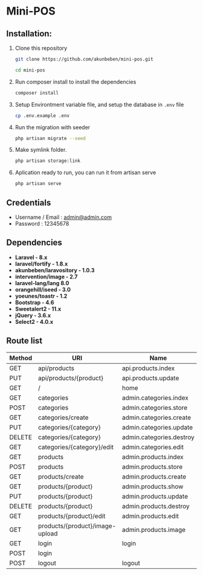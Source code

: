 # Mini-POS

## Installation:
1. Clone this repository
    ```bash
    git clone https://github.com/akunbeben/mini-pos.git

    cd mini-pos
    ```

2. Run composer install to install the dependencies
   ```bash
   composer install
   ```

3. Setup Environtment variable file, and setup the database in <code>.env</code> file
   ```bash
   cp .env.example .env
   ```

4. Run the migration with seeder
   ```bash
   php artisan migrate --seed
   ```

5. Make symlink folder.
   ```bash
   php artisan storage:link
   ```

6. Aplication ready to run, you can run it from artisan serve
   ```bash
   php artisan serve
   ```

## Credentials
- Username / Email : admin@admin.com
- Password : 12345678

## Dependencies
- **Laravel - 8.x**
- **laravel/fortify - 1.8.x**
- **akunbeben/laravository - 1.0.3**
- **intervention/image - 2.7**
- **laravel-lang/lang 8.0**
- **orangehill/iseed - 3.0**
- **yoeunes/toastr - 1.2**
- **Bootstrap - 4.6**
- **Sweetalert2 - 11.x**
- **jQuery - 3.6.x**
- **Select2 - 4.0.x**


## Route list

| Method    | URI                             | Name                     | Action                                                                  
|-----------|---------------------------------|--------------------------|-------------------------------------------------------------------------|
| GET       | api/products                    | api.products.index       | App\Http\Controllers\API\ProductController@index                        |
| PUT       | api/products/{product}          | api.products.update      | App\Http\Controllers\API\ProductController@update                       |
| GET       | /                               | home                     | App\Http\Controllers\HomeController@index                               |
| GET       | categories                      | admin.categories.index   | App\Http\Controllers\Admin\CategoryController@index                     |
| POST      | categories                      | admin.categories.store   | App\Http\Controllers\Admin\CategoryController@store                     |
| GET       | categories/create               | admin.categories.create  | App\Http\Controllers\Admin\CategoryController@create                    |
| PUT       | categories/{category}           | admin.categories.update  | App\Http\Controllers\Admin\CategoryController@update                    |
| DELETE    | categories/{category}           | admin.categories.destroy | App\Http\Controllers\Admin\CategoryController@destroy                   |
| GET       | categories/{category}/edit      | admin.categories.edit    | App\Http\Controllers\Admin\CategoryController@edit                      |
| GET       | products                        | admin.products.index     | App\Http\Controllers\Admin\ProductController@index                      |
| POST      | products                        | admin.products.store     | App\Http\Controllers\Admin\ProductController@store                      |
| GET       | products/create                 | admin.products.create    | App\Http\Controllers\Admin\ProductController@create                     |
| GET       | products/{product}              | admin.products.show      | App\Http\Controllers\Admin\ProductController@show                       |
| PUT       | products/{product}              | admin.products.update    | App\Http\Controllers\Admin\ProductController@update                     |
| DELETE    | products/{product}              | admin.products.destroy   | App\Http\Controllers\Admin\ProductController@destroy                    |
| GET       | products/{product}/edit         | admin.products.edit      | App\Http\Controllers\Admin\ProductController@edit                       |
| GET       | products/{product}/image-upload | admin.products.image     | App\Http\Controllers\Admin\ProductController@image                      |
| GET       | login                           | login                    | Laravel\Fortify\Http\Controllers\AuthenticatedSessionController@create  |
| POST      | login                           |                          | Laravel\Fortify\Http\Controllers\AuthenticatedSessionController@store   |
| POST      | logout                          | logout                   | Laravel\Fortify\Http\Controllers\AuthenticatedSessionController@destroy |

